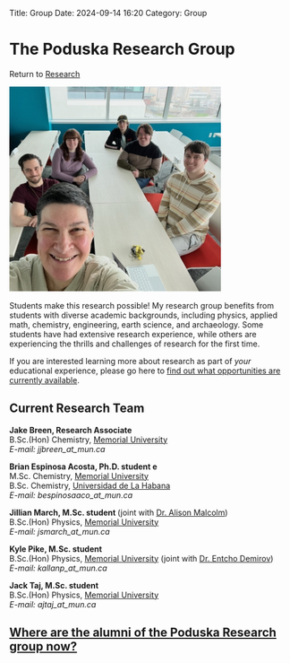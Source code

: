 Title: Group
Date: 2024-09-14 16:20
Category: Group

<h1>The Poduska Research Group </h1>
<div class = "small italics">
Return to <a href="research.html">Research</a>
</div>
<p><img src="../images/grp_may2025.jpg" title="The Poduska group" width=75% height=75%></p>
<!---Original: Height = "400" --->

<p>Students make this research possible! My research group benefits from students with diverse academic backgrounds, including physics, applied math, chemistry, engineering, earth science, and archaeology. Some students have had extensive research experience, while others are experiencing the thrills and challenges of research for the first time. </p>

<p>If you are interested learning more about research as part of <i>your</i> educational experience, please go here to <a href="research.html">find out what opportunities are currently available</a>. </p>

<h2>Current Research Team</h2>

<p>
<b>Jake Breen, Research Associate </b>
<br>B.Sc.(Hon) Chemistry, <a href="http://www.mun.ca/">Memorial University</a> 
<br><i>E-mail: jjbreen_at_mun.ca</i></li>
</p>

<p>
<b>Brian Espinosa Acosta, Ph.D. student e</b>
<br> M.Sc. Chemistry, <a href="http://www.mun.ca/">Memorial University</a>
<br> B.Sc. Chemistry, <a href="https://www.uh.cu/">Universidad de La Habana</a>
<br><i>E-mail: bespinosaaco_at_mun.ca</i></li>
</p>

<p>
<b>Jillian March, M.Sc. student </b> (joint with <a href="http://www.esd.mun.ca/~amalcolm/">Dr. Alison Malcolm</a>) 
<br>B.Sc.(Hon) Physics, <a href="http://www.mun.ca/">Memorial University</a> 
<br><i>E-mail: jsmarch_at_mun.ca</i>
</p>

<p><b>Kyle Pike, M.Sc. student </b>
<br>B.Sc.(Hon) Physics, <a href="http://www.mun.ca/">Memorial University</a> (joint with <a href="https://www.physics.mun.ca/~entcho/">Dr. Entcho Demirov</a>) 
<br><i>E-mail: kallanp_at_mun.ca</i>
</p>

<p><b>Jack Taj, M.Sc. student </b> 
<br>B.Sc.(Hon) Physics,  <a href="http://www.mun.ca/">Memorial University</a>
<br><i>E-mail: ajtaj_at_mun.ca</i></p>

<p></p>


<h2><a href="alumni.html"> Where are the alumni of the Poduska Research group now?</a></h2>



